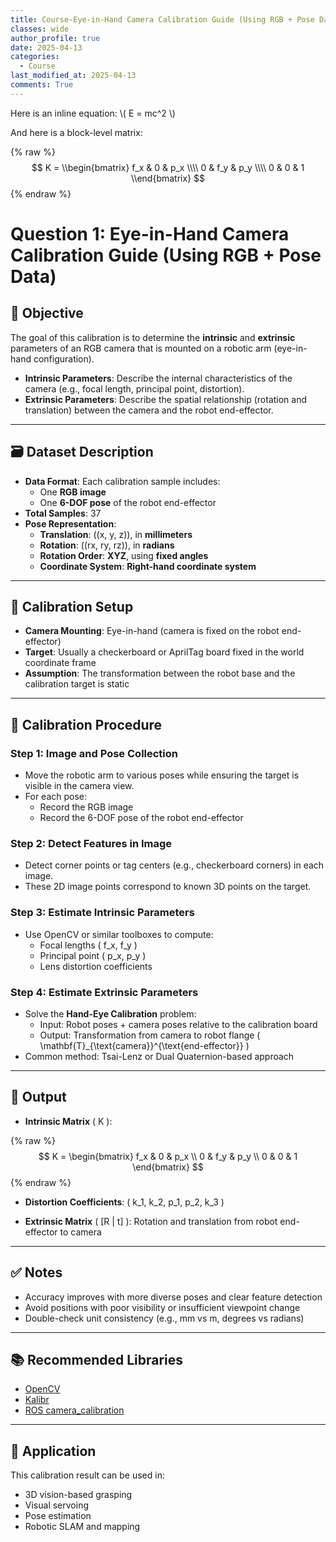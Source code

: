 ```yaml
---
title: Course-Eye-in-Hand Camera Calibration Guide (Using RGB + Pose Data)
classes: wide
author_profile: true
date: 2025-04-13
categories: 
  - Course
last_modified_at: 2025-04-13
comments: True
---
```


<script type="text/javascript" async
  src="https://cdn.jsdelivr.net/npm/mathjax@3/es5/tex-mml-chtml.js">
</script>

Here is an inline equation: \\( E = mc^2 \\)

And here is a block-level matrix:

{% raw %}
$$
K =
\\begin{bmatrix}
f_x & 0 & p_x \\\\
0 & f_y & p_y \\\\
0 & 0 & 1
\\end{bmatrix}
$$
{% endraw %}

# Question 1: Eye-in-Hand Camera Calibration Guide (Using RGB + Pose Data)

## 🎯 Objective

The goal of this calibration is to determine the **intrinsic** and **extrinsic** parameters of an RGB camera that is mounted on a robotic arm (eye-in-hand configuration).

- **Intrinsic Parameters**: Describe the internal characteristics of the camera (e.g., focal length, principal point, distortion).
- **Extrinsic Parameters**: Describe the spatial relationship (rotation and translation) between the camera and the robot end-effector.

---

## 🗃️ Dataset Description

- **Data Format**: Each calibration sample includes:
  - One **RGB image**
  - One **6-DOF pose** of the robot end-effector
- **Total Samples**: 37
- **Pose Representation**:
  - **Translation**: \((x, y, z)\), in **millimeters**
  - **Rotation**: \((rx, ry, rz)\), in **radians**
  - **Rotation Order**: **XYZ**, using **fixed angles**
  - **Coordinate System**: **Right-hand coordinate system**

---

## 📌 Calibration Setup

- **Camera Mounting**: Eye-in-hand (camera is fixed on the robot end-effector)
- **Target**: Usually a checkerboard or AprilTag board fixed in the world coordinate frame
- **Assumption**: The transformation between the robot base and the calibration target is static

---

## 🧮 Calibration Procedure

### Step 1: Image and Pose Collection
- Move the robotic arm to various poses while ensuring the target is visible in the camera view.
- For each pose:
  - Record the RGB image
  - Record the 6-DOF pose of the robot end-effector

### Step 2: Detect Features in Image
- Detect corner points or tag centers (e.g., checkerboard corners) in each image.
- These 2D image points correspond to known 3D points on the target.

### Step 3: Estimate Intrinsic Parameters
- Use OpenCV or similar toolboxes to compute:
  - Focal lengths \( f_x, f_y \)
  - Principal point \( p_x, p_y \)
  - Lens distortion coefficients

### Step 4: Estimate Extrinsic Parameters
- Solve the **Hand-Eye Calibration** problem:
  - Input: Robot poses + camera poses relative to the calibration board
  - Output: Transformation from camera to robot flange \( \mathbf{T}_{\text{camera}}^{\text{end-effector}} \)
- Common method: Tsai-Lenz or Dual Quaternion-based approach

---

## 📐 Output

- **Intrinsic Matrix** \( K \):

{% raw %}
$$
K = 
\begin{bmatrix}
f_x & 0 & p_x \\
0 & f_y & p_y \\
0 & 0 & 1
\end{bmatrix}
$$
{% endraw %}

- **Distortion Coefficients**: \( k_1, k_2, p_1, p_2, k_3 \)

- **Extrinsic Matrix** \( [R | t] \): Rotation and translation from robot end-effector to camera

---

## ✅ Notes

- Accuracy improves with more diverse poses and clear feature detection
- Avoid positions with poor visibility or insufficient viewpoint change
- Double-check unit consistency (e.g., mm vs m, degrees vs radians)

---

## 📚 Recommended Libraries

- [OpenCV](https://docs.opencv.org/)
- [Kalibr](https://github.com/ethz-asl/kalibr)
- [ROS camera_calibration](http://wiki.ros.org/camera_calibration)

---

## 📎 Application

This calibration result can be used in:
- 3D vision-based grasping
- Visual servoing
- Pose estimation
- Robotic SLAM and mapping
